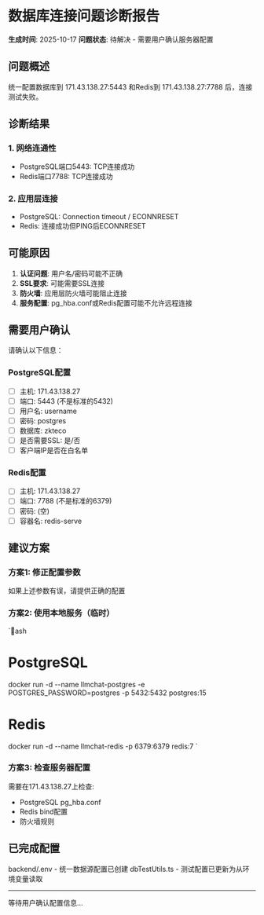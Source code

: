 ﻿# 数据库连接问题诊断报告

**生成时间**: 2025-10-17
**问题状态**:  待解决 - 需要用户确认服务器配置

## 问题概述

统一配置数据库到 171.43.138.27:5443 和Redis到 171.43.138.27:7788 后，连接测试失败。

## 诊断结果

### 1. 网络连通性 
- PostgreSQL端口5443: TCP连接成功
- Redis端口7788: TCP连接成功

### 2. 应用层连接 
- PostgreSQL: Connection timeout / ECONNRESET
- Redis: 连接成功但PING后ECONNRESET

## 可能原因

1. **认证问题**: 用户名/密码可能不正确
2. **SSL要求**: 可能需要SSL连接
3. **防火墙**: 应用层防火墙可能阻止连接
4. **服务配置**: pg_hba.conf或Redis配置可能不允许远程连接

## 需要用户确认

请确认以下信息：

### PostgreSQL配置
- [ ] 主机: 171.43.138.27
- [ ] 端口: 5443 (不是标准的5432)
- [ ] 用户名: username
- [ ] 密码: postgres
- [ ] 数据库: zkteco
- [ ] 是否需要SSL: 是/否
- [ ] 客户端IP是否在白名单

### Redis配置
- [ ] 主机: 171.43.138.27
- [ ] 端口: 7788 (不是标准的6379)
- [ ] 密码: (空)
- [ ] 容器名: redis-serve

## 建议方案

### 方案1: 修正配置参数
如果上述参数有误，请提供正确的配置

### 方案2: 使用本地服务（临时）
`ash
# PostgreSQL
docker run -d --name llmchat-postgres -e POSTGRES_PASSWORD=postgres -p 5432:5432 postgres:15

# Redis
docker run -d --name llmchat-redis -p 6379:6379 redis:7
`

### 方案3: 检查服务器配置
需要在171.43.138.27上检查:
- PostgreSQL pg_hba.conf
- Redis bind配置
- 防火墙规则

## 已完成配置

 backend/.env - 统一数据源配置已创建
 dbTestUtils.ts - 测试配置已更新为从环境变量读取

---
等待用户确认配置信息...
